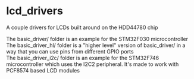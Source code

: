 # lcd_drivers
A couple drivers for LCDs built around on the HDD44780 chip <br>

The basic_driver/ folder is an example for the STM32F030 microcontroller <br>
The basic_driver_hl/ folder is a "higher level" version of basic_driver/ in a way that you can use pins from different GPIO ports <br>
The basic_driver_i2c/ folder is an example for the STM32F746 microcontroller which uses the I2C2 peripheral. It's made to work with PCF8574 based LCD modules
